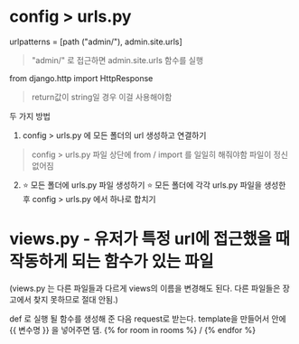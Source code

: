 # config > urls.py
urlpatterns = [path ("admin/"), admin.site.urls]
> "admin/" 로 접근하면 admin.site.urls 함수를 실행

from django.http import HttpResponse
 > return값이 string일 경우 이걸 사용해야함

두 가지 방법
1. config > urls.py 에 모든 폴더의 url 생성하고 연결하기
  > config > urls.py 파일 상단에 from / import 를 일일히 해줘야함
  > 파일이 정신없어짐 

2. ⭐️ 모든 폴더에 urls.py 파일 생성하기 ⭐️
모든 폴더에 각각 urls.py 파일을 생성한 후 config > urls.py 에서 하나로 합치기


# views.py - 유저가 특정 url에 접근했을 때 작동하게 되는 함수가 있는 파일
(views.py 는 다른 파일들과 다르게 views의 이름을 변경해도 된다. 다른 파일들은 장고에서 찾지 못하므로 절대 안됨.)

def 로 실행 될 함수를 생성해 준 다음 request로 받는다.
template을 만들어서 안에 {{ 변수명 }} 을 넣어주면 댐.
{% for room in rooms %} / {% endfor %}